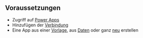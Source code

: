 ## <a name="prerequisites"></a>Voraussetzungen
* Zugriff auf [Power Apps](https://make.powerapps.com/?utm_source=padocs&utm_medium=linkinadoc&utm_campaign=referralsfromdoc)
* Hinzufügen der [Verbindung](../maker/canvas-apps/add-manage-connections.md)
* Eine App aus einer [Vorlage](../maker/canvas-apps/get-started-test-drive.md), aus [Daten](../maker/canvas-apps/get-started-create-from-data.md) oder ganz [neu](../maker/canvas-apps/get-started-create-from-blank.md) erstellen
